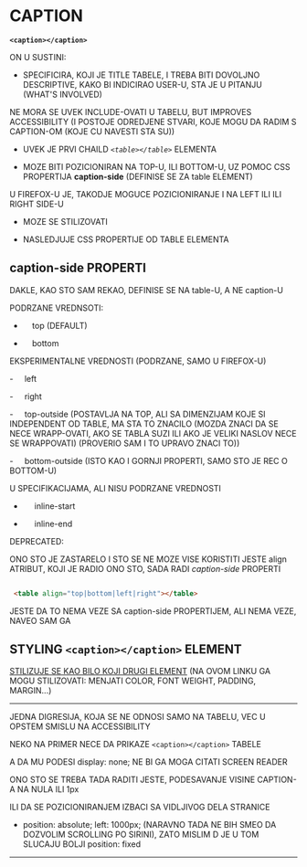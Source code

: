 # CAPTION

**`<caption></caption>`**

ON U SUSTINI:

- SPECIFICIRA, KOJI JE TITLE TABELE, I TREBA BITI DOVOLJNO DESCRIPTIVE, KAKO BI INDICIRAO USER-U, STA JE U PITANJU (WHAT'S INVOLVED)

NE MORA SE UVEK INCLUDE-OVATI U TABELU, BUT IMPROVES ACCESSIBILITY (I POSTOJE ODREDJENE STVARI, KOJE MOGU DA RADIM S CAPTION-OM (KOJE CU NAVESTI STA SU))

- UVEK JE PRVI CHAILD *`<table></table>`* ELEMENTA

- MOZE BITI POZICIONIRAN NA TOP-U, ILI BOTTOM-U, UZ POMOC CSS PROPERTIJA **caption-side** (DEFINISE SE ZA table ELEMENT)

U FIREFOX-U JE, TAKODJE MOGUCE POZICIONIRANJE I NA LEFT ILI ILI RIGHT SIDE-U

- MOZE SE STILIZOVATI

- NASLEDJUJE CSS PROPERTIJE OD TABLE ELEMENTA

## caption-side PROPERTI

DAKLE, KAO STO SAM REKAO, DEFINISE SE NA table-U, A NE caption-U

PODRZANE VREDNSOTI:

- &nbsp;&nbsp;&nbsp;&nbsp;top (DEFAULT)

- &nbsp;&nbsp;&nbsp;&nbsp;bottom

EKSPERIMENTALNE VREDNOSTI (PODRZANE, SAMO U FIREFOX-U)

-&nbsp;&nbsp;&nbsp;&nbsp; left

-&nbsp;&nbsp;&nbsp;&nbsp; right

-&nbsp;&nbsp;&nbsp;&nbsp; top-outside (POSTAVLJA NA TOP, ALI SA DIMENZIJAM KOJE SI INDEPENDENT OD TABLE, MA STA TO ZNACILO (MOZDA ZNACI DA SE NECE WRAPP-OVATI, AKO SE TABLA SUZI ILI AKO JE VELIKI NASLOV NECE SE WRAPPOVATI) (PROVERIO SAM I TO UPRAVO ZNACI TO))

-&nbsp;&nbsp;&nbsp;&nbsp; bottom-outside (ISTO KAO I GORNJI PROPERTI, SAMO STO JE REC O BOTTOM-U)

U SPECIFIKACIJAMA, ALI NISU PODRZANE VREDNOSTI

- &nbsp;&nbsp;&nbsp;&nbsp; inline-start

- &nbsp;&nbsp;&nbsp;&nbsp; inline-end

DEPRECATED:

ONO STO JE ZASTARELO I STO SE NE MOZE VISE KORISTITI JESTE align ATRIBUT, KOJI JE RADIO ONO STO, SADA RADI *caption-side* PROPERTI

```HTML

 <table align="top|bottom|left|right"></table>

```

JESTE DA TO NEMA VEZE SA caption-side PROPERTIJEM, ALI NEMA VEZE, NAVEO SAM GA

## STYLING `<caption></caption>` ELEMENT

[STILIZUJE SE KAO BILO KOJI DRUGI ELEMENT](https://estelle.github.io/cssmastery/tables/#slide9) (NA OVOM LINKU GA MOGU STILIZOVATI: MENJATI COLOR, FONT WEIGHT, PADDING, MARGIN...)

****

JEDNA DIGRESIJA, KOJA SE NE ODNOSI SAMO NA TABELU, VEC U OPSTEM SMISLU NA ACCESSIBILITY

NEKO NA PRIMER NECE DA PRIKAZE `<caption></caption>` TABELE

A DA MU PODESI display: none; NE BI GA MOGA CITATI SCREEN READER

ONO STO SE TREBA TADA RADITI JESTE, PODESAVANJE VISINE CAPTION-A NA NULA ILI 1px

ILI DA SE POZICIONIRANJEM IZBACI SA VIDLJIVOG DELA STRANICE 

- position: absolute; left: 1000px; (NARAVNO TADA NE BIH SMEO DA DOZVOLIM SCROLLING PO SIRINI), ZATO MISLIM D JE U TOM SLUCAJU BOLJI position: fixed

****